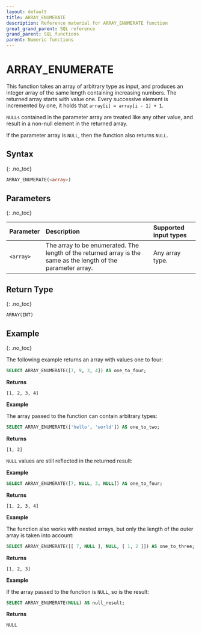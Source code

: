 ```yaml
---
layout: default
title: ARRAY_ENUMERATE
description: Reference material for ARRAY_ENUMERATE function
great_grand_parent: SQL reference
grand_parent: SQL functions
parent: Numeric functions
---
```


# ARRAY\_ENUMERATE

This function takes an array of arbitrary type as input, and produces an integer array of the same length containing increasing numbers.
The returned array starts with value one. Every successive element is incremented by one, it holds that `array[i] = array[i - 1] + 1`.

`NULLs` contained in the parameter array are treated like any other value, and result in a non-null element in the returned array.

If the parameter array is `NULL`, then the function also returns `NULL`.


## Syntax
{: .no_toc}

```sql
ARRAY_ENUMERATE(<array>)
```

## Parameters
{: .no_toc}

| Parameter | Description       | Supported input types | 
| :--------- | :------------------------ | :---------| 
| `<array>`  | The array to be enumerated. The length of the returned array is the same as the length of the parameter array. | Any array type. | 

## Return Type
{: .no_toc}

`ARRAY(INT)`

## Example 
{: .no_toc}

The following example returns an array with values one to four:
```sql
SELECT ARRAY_ENUMERATE([7, 9, 3, 4]) AS one_to_four;
```

**Returns**

`[1, 2, 3, 4]`

**Example**

The array passed to the function can contain arbitrary types:
```sql
SELECT ARRAY_ENUMERATE(['hello', 'world']) AS one_to_two;
```

**Returns**

`[1, 2]`

`NULL` values are still reflected in the returned result:

**Example**

```sql
SELECT ARRAY_ENUMERATE([7, NULL, 3, NULL]) AS one_to_four;
```

**Returns**

`[1, 2, 3, 4]`

**Example**

The function also works with nested arrays, but only the length of the outer array is taken into account:

```sql
SELECT ARRAY_ENUMERATE([[ 7, NULL ], NULL, [ 1, 2 ]]) AS one_to_three;
```

**Returns**

`[1, 2, 3]`

**Example**

If the array passed to the function is `NULL`, so is the result:

```sql
SELECT ARRAY_ENUMERATE(NULL) AS null_result;
```

**Returns**

`NULL`
